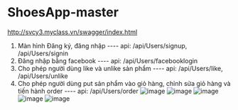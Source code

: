 # ShoesApp-master
http://svcy3.myclass.vn/swagger/index.html
1.	Màn hình Đăng ký, đăng nhập ---- api: /api/Users/signup, /api/Users/signin
2.	Đăng nhập bằng facebook ---- api: /api/Users/facebooklogin
3.	Cho phép người dùng like và unlike sản phẩm ---- api: /api/Users/like, /api/Users/unlike
4.   Cho phép người dùng put sản phẩm vào giỏ hàng, chỉnh sửa giỏ hàng và tiến hành order ---- api: /api/Users/order
![image](https://github.com/TuanVASE140819/ShoesApp-master/assets/80906543/5a1e1178-c9f1-46f4-afa4-b531af599f6d)
![image](https://github.com/TuanVASE140819/ShoesApp-master/assets/80906543/4d07b8d5-4e1b-4263-bebe-303ed306e376)
![image](https://github.com/TuanVASE140819/ShoesApp-master/assets/80906543/d4e3b234-814b-4249-9b34-ce6eb940271b)
![image](https://github.com/TuanVASE140819/ShoesApp-master/assets/80906543/0e81e555-8be7-4072-a689-a2f3285b59b9)
![image](https://github.com/TuanVASE140819/ShoesApp-master/assets/80906543/16ee8b5a-a81e-4f10-8425-baa302fbe390)
